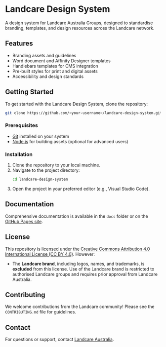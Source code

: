 
# Landcare Design System

A design system for Landcare Australia Groups, designed to standardise branding, templates, and design resources across the Landcare network.

## Features
- Branding assets and guidelines
- Word document and Affinity Designer templates
- Handlebars templates for CMS integration
- Pre-built styles for print and digital assets
- Accessibility and design standards

## Getting Started
To get started with the Landcare Design System, clone the repository:

```bash
git clone https://github.com/<your-username>/landcare-design-system.git
```

### Prerequisites
- [Git](https://git-scm.com/) installed on your system
- [Node.js](https://nodejs.org/) for building assets (optional for advanced users)

### Installation
1. Clone the repository to your local machine.
2. Navigate to the project directory:
   ```bash
   cd landcare-design-system
   ```
3. Open the project in your preferred editor (e.g., Visual Studio Code).

## Documentation
Comprehensive documentation is available in the `docs` folder or on the [GitHub Pages site](https://<your-github-username>.github.io/landcare-design-system/).

## License
This repository is licensed under the [Creative Commons Attribution 4.0 International License (CC BY 4.0)](https://creativecommons.org/licenses/by/4.0/). However:

- The **Landcare brand**, including logos, names, and trademarks, is **excluded** from this license. Use of the Landcare brand is restricted to authorised Landcare groups and requires prior approval from Landcare Australia.

## Contributing
We welcome contributions from the Landcare community! Please see the `CONTRIBUTING.md` file for guidelines.

## Contact
For questions or support, contact [Landcare Australia](https://landcareaustralia.org.au).
